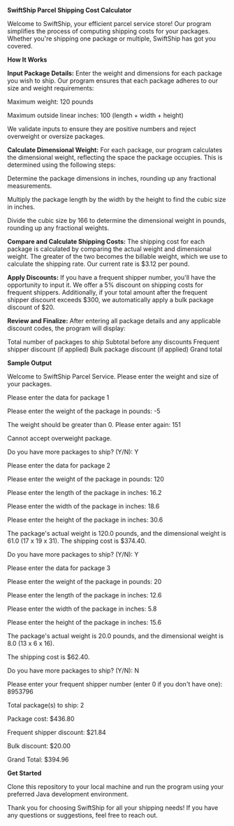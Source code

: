 
**SwiftShip Parcel Shipping Cost Calculator**

Welcome to SwiftShip, your efficient parcel service store! Our program simplifies the process of computing shipping costs for your packages. Whether you're shipping one package or multiple, SwiftShip has got you covered.

**How It Works**

**Input Package Details:** Enter the weight and dimensions for each package you wish to ship. Our program ensures that each package adheres to our size and weight requirements:

Maximum weight: 120 pounds

Maximum outside linear inches: 100 (length + width + height)

We validate inputs to ensure they are positive numbers and reject overweight or oversize packages.

**Calculate Dimensional Weight:** For each package, our program calculates the dimensional weight, reflecting the space the package occupies. This is determined using the following steps:

Determine the package dimensions in inches, rounding up any fractional measurements.

Multiply the package length by the width by the height to find the cubic size in inches.

Divide the cubic size by 166 to determine the dimensional weight in pounds, rounding up any fractional weights.

**Compare and Calculate Shipping Costs:** The shipping cost for each package is calculated by comparing the actual weight and dimensional weight. The greater of the two becomes the billable weight, which we use to calculate the shipping rate. Our current rate is $3.12 per pound.

**Apply Discounts:** If you have a frequent shipper number, you'll have the opportunity to input it. We offer a 5% discount on shipping costs for frequent shippers. Additionally, if your total amount after the frequent shipper discount exceeds $300, we automatically apply a bulk package discount of $20.

**Review and Finalize:** After entering all package details and any applicable discount codes, the program will display:

Total number of packages to ship
Subtotal before any discounts
Frequent shipper discount (if applied)
Bulk package discount (if applied)
Grand total

**Sample Output**

Welcome to SwiftShip Parcel Service. Please enter the weight and size of your packages.

Please enter the data for package 1

Please enter the weight of the package in pounds: -5

The weight should be greater than 0. Please enter again: 151

Cannot accept overweight package.

Do you have more packages to ship? (Y/N): Y

Please enter the data for package 2

Please enter the weight of the package in pounds: 120

Please enter the length of the package in inches: 16.2

Please enter the width of the package in inches: 18.6

Please enter the height of the package in inches: 30.6

The package's actual weight is 120.0 pounds, and the dimensional weight is 61.0 (17 x 19 x 31).
The shipping cost is $374.40.

Do you have more packages to ship? (Y/N): Y

Please enter the data for package 3

Please enter the weight of the package in pounds: 20

Please enter the length of the package in inches: 12.6

Please enter the width of the package in inches: 5.8

Please enter the height of the package in inches: 15.6

The package's actual weight is 20.0 pounds, and the dimensional weight is 8.0 (13 x 6 x 16).

The shipping cost is $62.40.

Do you have more packages to ship? (Y/N): N

Please enter your frequent shipper number (enter 0 if you don't have one): 8953796

Total package(s) to ship: 2

Package cost: $436.80

Frequent shipper discount: $21.84

Bulk discount: $20.00

Grand Total: $394.96

**Get Started**

Clone this repository to your local machine and run the program using your preferred Java development environment.

Thank you for choosing SwiftShip for all your shipping needs! If you have any questions or suggestions, feel free to reach out.
